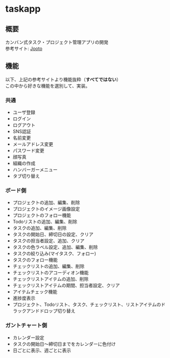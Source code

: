 # taskapp

## 概要
カンバン式タスク・プロジェクト管理アプリの開発  
参考サイト: [Jooto](https://www.jooto.com/)

## 機能
以下、上記の参考サイトより機能抜粋（**すべてではない**）  
この中から好きな機能を選別して、実装。

### 共通
- ユーザ登録
- ログイン
- ログアウト
- SNS認証
- 名前変更
- メールアドレス変更
- パスワード変更
- 顔写真
- 組織の作成
- ハンバーガーメニュー
- タブ切り替え

### ボード側
- プロジェクトの追加、編集、削除
- プロジェクトのイメージ画像設定
- プロジェクトのフォロー機能
- Todoリストの追加、編集、削除
- タスクの追加、編集、削除
- タスクの開始日、締切日の設定、クリア
- タスクの担当者設定、追加、クリア
- タスクの色ラベル設定、追加、編集、削除
- タスクの絞り込み(マイタスク、フォロー)
- タスクのフォロー機能
- チェックリストの追加、編集、削除
- チェックリストのアコーディオン機能
- チェックリストアイテムの追加、削除
- チェックリストアイテムの期間、担当者設定、クリア
- アイテムチェック機能
- 進捗度表示
- プロジェクト、Todoリスト、タスク、チェックリスト、リストアイテムのドラックアンドドロップ切り替え

### ガントチャート側
- カレンダー設定
- タスクの開始日〜締切日までをカレンダーに色付け
- 日ごとに表示、週ごとに表示
